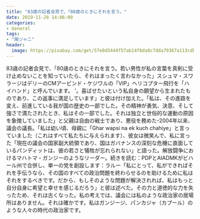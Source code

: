 ```yaml
---
title: "83歳の記者会見で、「80歳のときにそれを言う。"
date: 2019-11-28 14:06:09
categories:
- General
tags:
- "関ジャニ"
header:
  image: https://pixabay.com/get/57e8d5444f57ab14f6da8c7dda79367a113cdbe25b526c4870287fdd964ac65dbf_1280.jpg
---
```


83歳の記者会見で、「80歳のときにそれを言う。若い男性が私の言葉を真剣に受け止めないことを知っていたら、それはまったく言わなかった」スシュマ・スワラージはデリーのCMアービンド・ケジワルの「VIP」ヘリコプター飛行を「ハイハンド」と呼んでいます。 &#39;。喜ばせたいという私自身の願望から生まれたものであり、この返事に満足しています」と彼は付け加えた。「私は、その進路を変え、前進している我が国の歴史の一部でした。その精神が勇気、決意、そして強さで満たされたとき、私はその一部でした。それは独立と世俗的な運動の原因を象徴していました」と父親は自由の戦士であり、悪役を務めた-2004年以来、議会の議長。「私は幼い頃、母親に「Ghar wapsi na ek kuch chahiye」と言っていました（これはすべて私たちに与えられます）、彼女は微笑んで、私に言った「現在の議会の国家副大統領であり、国はガバナンスの深刻な危機に直面しているパンディットは、彼の若さと犠牲が忘れられない」と語った。解放闘争におけるマハトマ・ガンジーのようなリーダー。続きを読む：PDPとAIADMKがビハール州で合併し、単一の党を創設します：ラルー「私にとって、私ができればそれを手伝うなら、その国のすべての政治問題を終わらせるのを助けるために私はそれをするべきです。だから、もしそのような問題が解決されれば、私はもっと自分自身に希望と幸せを感じるだろう」と彼は述べた。その力と道徳的な力を失ったため、それは古くなった。私の考えでは、議会には私のような政治家の居場所はありません。それは確かです。私はガンジージ、パンカジャ（カプール）のような人々の時代の政治家です。

